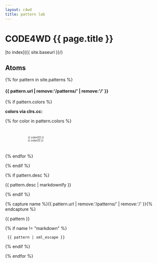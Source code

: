 ```yaml
---
layout: c4wd
title: pattern lab
---
```


# CODE4WD {{ page.title }}

[to index]({{ site.baseurl }}/)

## Atoms

{% for pattern in site.patterns %}

<!-- TODO **********************************************
- capture color entry and remove from patterns array
- render colors
- render rest of array as pattern entries
**************************************************** -->


<div class="c4wd-patternlab-entry">

<h4>{{ pattern.url | remove:'/patterns/' | remove:'/' }}</h4>

{% if pattern.colors %}
<p><b>colors via clrs.cc:</b></p>

{% for color in pattern.colors %}


<div class="c4wd-ptl-colorswatch" >
  <div class="c4wd-ptl-colorswatch-color-field" style="background-color: {{ color[1] }};">
  </div>
  <div class="c4wd-ptl-colorswatch-label">
    <span>{{ color[0] }}</span><br>
    <span>{{ color[1] }}</span>
  </div>
</div>

{% endfor %}

<style type="text/css">
  .c4wd-ptl-colorswatch {
    display: inline-block;
    width: 13em;
  }
  .c4wd-ptl-colorswatch-color-field {
    width: 8em;
  }
  .c4wd-ptl-colorswatch-color-field, .c4wd-ptl-colorswatch-label {
    font-size: 0.62em;
    height: 5em;
    display: inline-block;
  }
</style>


{% endif %}


{% if pattern.desc %}
<p>{{ pattern.desc | markdownify }}</p>
{% endif %}

{% capture name %}{{ pattern.url | remove:'/patterns/' | remove:'/' }}{% endcapture %}

{{ pattern }}

{% if name != "markdown" %}
<code><pre>
{{ pattern | xml_escape }}
</pre></code>
</div><!-- c4wd-patternlab-entry -->
{% endif %}




{% endfor %}



<style type="text/css">

.c4wd-button {
  background-color: yellow;
}

.c4wd-button:hover, .c4wd-button:active, .c4wd-button:active {

}


.c4wd-button__text {

}

.c4wd-button__icon {

}


</style>
